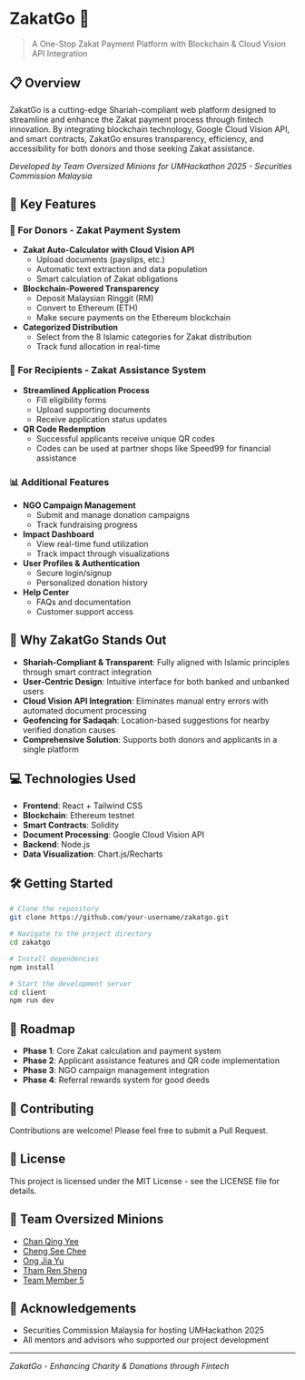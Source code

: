 # ZakatGo 🌙

> A One-Stop Zakat Payment Platform with Blockchain & Cloud Vision API Integration

## 📋 Overview

ZakatGo is a cutting-edge Shariah-compliant web platform designed to streamline and enhance the Zakat payment process through fintech innovation. By integrating blockchain technology, Google Cloud Vision API, and smart contracts, ZakatGo ensures transparency, efficiency, and accessibility for both donors and those seeking Zakat assistance.

*Developed by Team Oversized Minions for UMHackathon 2025 - Securities Commission Malaysia*

## 🌟 Key Features

### 🕌 For Donors - Zakat Payment System
- **Zakat Auto-Calculator with Cloud Vision API**
  - Upload documents (payslips, etc.)
  - Automatic text extraction and data population
  - Smart calculation of Zakat obligations
- **Blockchain-Powered Transparency**
  - Deposit Malaysian Ringgit (RM)
  - Convert to Ethereum (ETH)
  - Make secure payments on the Ethereum blockchain
- **Categorized Distribution**
  - Select from the 8 Islamic categories for Zakat distribution
  - Track fund allocation in real-time

### 🤲 For Recipients - Zakat Assistance System
- **Streamlined Application Process**
  - Fill eligibility forms
  - Upload supporting documents
  - Receive application status updates
- **QR Code Redemption**
  - Successful applicants receive unique QR codes
  - Codes can be used at partner shops like Speed99 for financial assistance

### 📊 Additional Features
- **NGO Campaign Management**
  - Submit and manage donation campaigns
  - Track fundraising progress
- **Impact Dashboard**
  - View real-time fund utilization
  - Track impact through visualizations
- **User Profiles & Authentication**
  - Secure login/signup
  - Personalized donation history
- **Help Center**
  - FAQs and documentation
  - Customer support access

## 🚀 Why ZakatGo Stands Out

- **Shariah-Compliant & Transparent**: Fully aligned with Islamic principles through smart contract integration
- **User-Centric Design**: Intuitive interface for both banked and unbanked users
- **Cloud Vision API Integration**: Eliminates manual entry errors with automated document processing
- **Geofencing for Sadaqah**: Location-based suggestions for nearby verified donation causes
- **Comprehensive Solution**: Supports both donors and applicants in a single platform

## 💻 Technologies Used

- **Frontend**: React + Tailwind CSS
- **Blockchain**: Ethereum testnet
- **Smart Contracts**: Solidity
- **Document Processing**: Google Cloud Vision API
- **Backend**: Node.js
- **Data Visualization**: Chart.js/Recharts

## 🛠 Getting Started

```bash
# Clone the repository
git clone https://github.com/your-username/zakatgo.git

# Navigate to the project directory
cd zakatgo

# Install dependencies
npm install

# Start the development server
cd client
npm run dev
```

## 📝 Roadmap

- **Phase 1**: Core Zakat calculation and payment system
- **Phase 2**: Applicant assistance features and QR code implementation
- **Phase 3**: NGO campaign management integration
- **Phase 4**: Referral rewards system for good deeds

## 🤝 Contributing

Contributions are welcome! Please feel free to submit a Pull Request.

## 📄 License

This project is licensed under the MIT License - see the LICENSE file for details.

## 👥 Team Oversized Minions

- [Chan Qing Yee](https://github.com/team-member-1)
- [Cheng See Chee](https://github.com/team-member-2)
- [Ong Jia Yu](https://github.com/team-member-3)
- [Tham Ren Sheng](https://github.com/team-member-4)
- [Team Member 5](https://github.com/team-member-5)

## 🙏 Acknowledgements

- Securities Commission Malaysia for hosting UMHackathon 2025
- All mentors and advisors who supported our project development

---

*ZakatGo - Enhancing Charity & Donations through Fintech*
